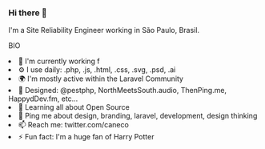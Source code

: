 ### Hi there 👋
I'm a Site Reliability Engineer working in São Paulo, Brasil.

BIO
<li> 🏢 I'm currently working f </li>
<li> ⚙️ I use daily: .php, .js, .html, .css, .svg, .psd, .ai </li>
<li> 🌍 I'm mostly active within the Laravel Community </li>
<li> 💅 Designed: @pestphp, NorthMeetsSouth.audio, ThenPing.me, HappydDev.fm, etc… </li>
<li> 🌱 Learning all about Open Source </li>
<li> 💬 Ping me about design, branding, laravel, development, design thinking </li>
<li> 📫 Reach me: twitter.com/caneco </li>
<li> ⚡️ Fun fact: I'm a huge fan of Harry Potter </li>
